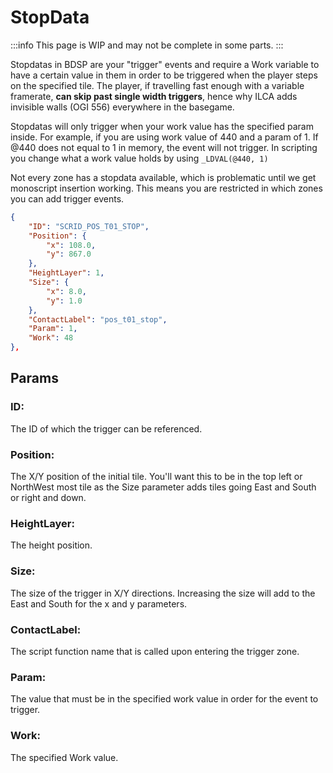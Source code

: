 # StopData

:::info
This page is WIP and may not be complete in some parts.
:::

Stopdatas in BDSP are your "trigger" events and require a Work variable to have a certain value in them in order to be triggered when the player steps on the specified tile. The player, if travelling fast enough with a variable framerate, **can skip past single width triggers**, hence why ILCA adds invisible walls (OGI 556) everywhere in the basegame.

Stopdatas will only trigger when your work value has the specified param inside.
For example, if you are using work value of 440 and a param of 1. If @440 does not equal to 1 in memory, the event will not trigger. In scripting you change what a work value holds by using `_LDVAL(@440, 1)`

Not every zone has a stopdata available, which is problematic until we get monoscript insertion working. This means you are restricted in which zones you can add trigger events.

```json
{
    "ID": "SCRID_POS_T01_STOP",
    "Position": {
        "x": 108.0,
        "y": 867.0
    },
    "HeightLayer": 1,
    "Size": {
        "x": 8.0,
        "y": 1.0
    },
    "ContactLabel": "pos_t01_stop",
    "Param": 1,
    "Work": 48
},
```

## Params
### ID:
The ID of which the trigger can be referenced.

### Position:
The X/Y position of the initial tile. You'll want this to be in the top left or NorthWest most tile as the Size parameter adds tiles going East and South or right and down.

### HeightLayer:
The height position.

### Size:
The size of the trigger in X/Y directions. Increasing the size will add to the East and South for the x and y parameters.

### ContactLabel:
The script function name that is called upon entering the trigger zone.

### Param:
The value that must be in the specified work value in order for the event to trigger.

### Work:
The specified Work value.
